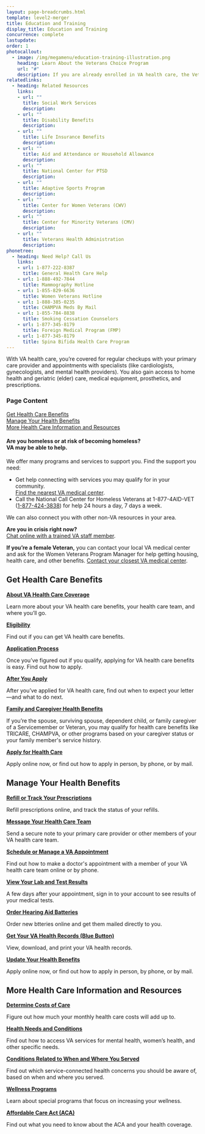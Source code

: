 ```yaml
---
layout: page-breadcrumbs.html
template: level2-merger
title: Education and Training
display_title: Education and Training
concurrence: complete
lastupdate:
order: 1
photocallout:
  - image: /img/megamenu/education-training-illustration.png
    heading: Learn About the Veterans Choice Program
    url: "#"
    description: If you are already enrolled in VA health care, the Veterans Choice Program allows you to receive health care within your community.
relatedlinks:
  - heading: Related Resources
    links:
    - url: ""
      title: Social Work Services
      description:
    - url: ""
      title: Disability Benefits
      description:
    - url: ""
      title: Life Insurance Benefits
      description:
    - url: ""
      title: Aid and Attendance or Household Allowance
      description:
    - url: ""
      title: National Center for PTSD
      description:
    - url: ""
      title: Adaptive Sports Program
      description:
    - url: ""
      title: Center for Women Veterans (CWV)
      description:
    - url: ""
      title: Center for Minority Veterans (CMV)
      description:
    - url: ""
      title: Veterans Health Administration
      description:
phonetree:
  - heading: Need Help? Call Us
    links:
    - url: 1-877-222-8387
      title: General Health Care Help
    - url: 1-888-492-7844
      title: Mammography Hotline
    - url: 1-855-829-6636
      title: Women Veterans Hotline
    - url: 1-888-385-0235
      title: CHAMPVA Meds By Mail
    - url: 1-855-784-8838
      title: Smoking Cessation Counselors
    - url: 1-877-345-8179
      title: Foreign Medical Program (FMP)
    - url: 1-877-345-8179
      title: Spina Bifida Health Care Program
---
```


<p class="va-introtext">
With VA health care, you’re covered for regular checkups with your primary care provider and appointments with specialists (like cardiologists, gynecologists, and mental health providers). You also gain access to home health and geriatric (elder) care, medical equipment, prosthetics, and prescriptions.
</p>

<h3 class="highlight">Page Content</h3>

[Get Health Care Benefits](#get)<br>
[Manage Your Health Benefits](#manage)<br>
[More Health Care Information and Resources](#more)<br>

<div class="usa-alert usa-alert-warning">
  <div class="usa-alert-body">
    <h4 class="usa-alert-title">Are you homeless or at risk of becoming homeless?<br><a id="crisis-expander-link">VA may be able to help</a>.</h4>
    <div id="crisis-expander-content" class="expander-content expander-content-closed">
      <div class="expander-content-inner usa-alert-text">
        <p>We offer many programs and services to support you. Find the support you need: </p>
        <ul>
          <li>Get help connecting with services you may qualify for in your community. <br>
            <a href="/facilities/">Find the nearest VA medical center</a>.</li>
          <li>Call the National Call Center for Homeless Veterans at 1-877-4AID-VET (<a href="tel:+18774243838">1-877-424-3838</a>) for help 24 hours a day, 7 days a week.</li>
        </ul>
        <p>We can also connect you with other non-VA resources in your area.</p>
        <p><b>Are you in crisis right now?</b> <br>
        <a href="https://www.veteranscrisisline.net/ChatTermsOfService.aspx?account=Homeless%20Veterans%20Chat">Chat online with a trained VA staff member</a>.</p>
        <p><b>If you’re a female Veteran,</b> you can contact your local VA medical center and ask for the Women Veterans Program Manager for help getting housing, health care, and other benefits. <a href="/facilities/">Contact your closest VA medical center</a>.</p>
      </div>
    </div>
  </div>
</div>

<script type="text/javascript">

  // Toggle the expandable crisis info
  document.getElementById('crisis-expander-link')
    .addEventListener('click', function () {
      document.getElementById('crisis-expander-content').classList.toggle('expander-content-closed');
    });
</script>

<section id="get" class="merger-majorlinks">

  <h2 class="highlight">Get Health Care Benefits</h2>

  <div class="link">
    <a href="#"><b>About VA Health Care Coverage</b></a>
    <p>Learn more about your VA health care benefits, your health care team, and where you’ll go.</p>
  </div>

  <div class="link">
    <a href="#"><b>Eligibility</b></a>
    <p>Find out if you can get VA health care benefits.
  </div>

  <div class="link">
    <a href="#"><b>Application Process</b></a>
    <p>Once you’ve figured out if you qualify, applying for VA  health care benefits is easy. Find out how to apply.</p>
  </div>

  <div class="link">
    <a href="#"><b>After You Apply</b></a>
    <p>After you’ve applied for VA health care, find out when to expect your letter—and what to do next.</p>
  </div>

  <div class="link">
    <a href="#"><b>Family and Caregiver Health Benefits</b></a>
    <p>If you’re the spouse, surviving spouse, dependent child, or family caregiver of a Servicemember or Veteran, you may qualify for health care benefits like TRICARE, CHAMPVA, or other programs based on your caregiver status or your family member's service history.</p>
  </div>

  <div class="link">
    <a href="#"><b>Apply for Health Care</b></a>
    <p>Apply online now, or find out how to apply in person, by phone, or by mail.</p>
  </div>

</section>

<section id="manage" class="merger-majorlinks">

  <h2 class='highlight'>Manage Your Health Benefits</h2>

  <div class="link">
    <a href="#"><b>Refill or Track Your Prescriptions</b></a>
    <p>Refill prescriptions online, and track the status of your refills.</p>
    </div>

  <div class="link">
    <a href="#"><b>Message Your Health Care Team</b></a>
    <p>Send a secure note to your primary care provider or other members of your VA health care team.</p>
  </div>

  <div class="link">
    <a href="#"><b>Schedule or Manage a VA Appointment</b></a>
    <p>Find out how to make a doctor's appointment with a member of your VA health care team online or by phone.</p>
  </div>

  <div class="link">
    <a href="#"><b>View Your Lab and Test Results</b></a>
    <p>A few days after your appointment, sign in to your account to see results of your medical tests.</p>
  </div>

  <div class="link">
    <a href="#"><b>Order Hearing Aid Batteries</b></a>
    <p>Order new btteries online and get them mailed directly to you.</p>
  </div>

  <div class="link">
    <a href="#"><b>Get Your VA Health Records (Blue Button)</b></a>
    <p>View, download, and print your VA health records.</p>
  </div>

  <div class="link">
    <a href="#"><b>Update Your Health Benefits</b></a>
    <p>Apply online now, or find out how to apply in person, by phone, or by mail.</p>
  </div>

</section>

<section id="more" class="merger-majorlinks">

  <h2 class='highlight'>More Health Care Information and Resources</h2>

  <div class="link">
    <a href="#"><b>Determine Costs of Care</b></a>
    <p>Figure out how much your monthly health care costs will add up to.</p>
  </div>

  <div class="link">
    <a href="#"><b>Health Needs and Conditions</b></a>
    <p>Find out how to access VA services for mental health, women’s health, and other specific needs.</p>
  </div>

  <div class="link">
    <a href="#"><b>Conditions Related to When and Where You Served</b></a>
    <p>Find out which service-connected health concerns you should be aware of, based on when and where you served.</p>
  </div>

  <div class="link">
    <a href="#"><b>Wellness Programs</b></a>
    <p>Learn about special programs that focus on increasing your wellness.</p>
  </div>

  <div class="link">
    <a href="#"><b>Affordable Care Act (ACA)</b></a>
    <p>Find out what you need to know about the ACA and your health coverage.</p>
  </div>

</section>

